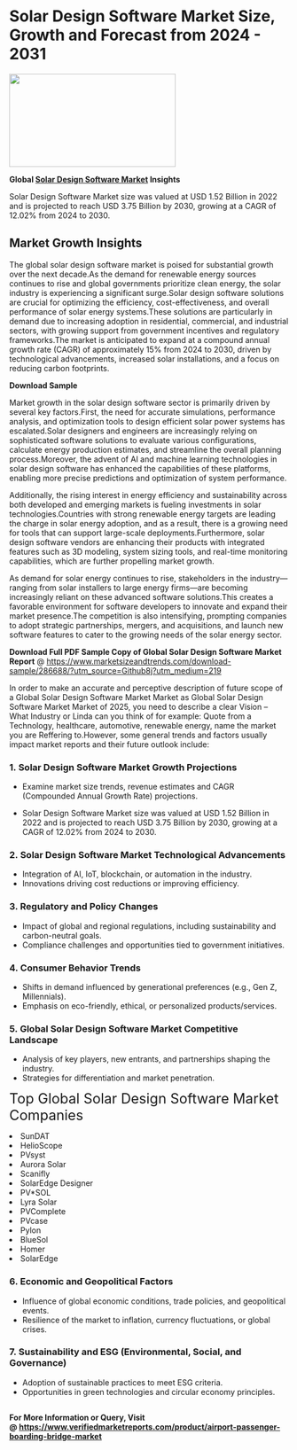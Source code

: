 <H1>Solar Design Software Market Size, Growth and Forecast from 2024 - 2031</H1><img class="aligncenter size-medium wp-image-584254" src="https://thirdeyenews.in/wp-content/uploads/2024/09/Global-Market-Research-300x168.jpeg" alt="" width="300" height="168" /><p><strong>Global&nbsp;<a href="https://www.marketsizeandtrends.com/download-sample/286688/?utm_source=Github8j?utm_medium=219">Solar Design Software Market</a> Insights</strong></p><p>Solar Design Software Market size was valued at USD 1.52 Billion in 2022 and is projected to reach USD 3.75 Billion by 2030, growing at a CAGR of 12.02% from 2024 to 2030.</p><p><h2>Market Growth Insights</h2> <p>The global solar design software market is poised for substantial growth over the next decade.As the demand for renewable energy sources continues to rise and global governments prioritize clean energy, the solar industry is experiencing a significant surge.Solar design software solutions are crucial for optimizing the efficiency, cost-effectiveness, and overall performance of solar energy systems.These solutions are particularly in demand due to increasing adoption in residential, commercial, and industrial sectors, with growing support from government incentives and regulatory frameworks.The market is anticipated to expand at a compound annual growth rate (CAGR) of approximately 15% from 2024 to 2030, driven by technological advancements, increased solar installations, and a focus on reducing carbon footprints.</p> <p><strong>Download Sample</strong></p> <p>Market growth in the solar design software sector is primarily driven by several key factors.First, the need for accurate simulations, performance analysis, and optimization tools to design efficient solar power systems has escalated.Solar designers and engineers are increasingly relying on sophisticated software solutions to evaluate various configurations, calculate energy production estimates, and streamline the overall planning process.Moreover, the advent of AI and machine learning technologies in solar design software has enhanced the capabilities of these platforms, enabling more precise predictions and optimization of system performance.</p> <p>Additionally, the rising interest in energy efficiency and sustainability across both developed and emerging markets is fueling investments in solar technologies.Countries with strong renewable energy targets are leading the charge in solar energy adoption, and as a result, there is a growing need for tools that can support large-scale deployments.Furthermore, solar design software vendors are enhancing their products with integrated features such as 3D modeling, system sizing tools, and real-time monitoring capabilities, which are further propelling market growth.</p> <p>As demand for solar energy continues to rise, stakeholders in the industry—ranging from solar installers to large energy firms—are becoming increasingly reliant on these advanced software solutions.This creates a favorable environment for software developers to innovate and expand their market presence.The competition is also intensifying, prompting companies to adopt strategic partnerships, mergers, and acquisitions, and launch new software features to cater to the growing needs of the solar energy sector.</p> <p><span class=""><strong>Download Full PDF Sample Copy of Global Solar Design Software Market Report</strong> @ <a href="https://www.marketsizeandtrends.com/download-sample/286688/?utm_source=Github8j?utm_medium=219" target="_blank">https://www.marketsizeandtrends.com/download-sample/286688/?utm_source=Github8j?utm_medium=219</a></span></p><p>In order to make an accurate and perceptive description of future scope of a Global&nbsp;Solar Design Software Market Market as Global&nbsp;Solar Design Software Market Market of 2025, you need to describe a clear Vision &ndash; What Industry or Linda can you think of for example: Quote from a Technology, healthcare, automotive, renewable energy, name the market you are Reffering to.However, some general trends and factors usually impact market reports and their future outlook include:</p><h3>1.&nbsp;<strong>Solar Design Software Market Growth Projections</strong></h3><ul><li>Examine market size trends, revenue estimates and CAGR (Compounded Annual Growth Rate) projections.</li><li><p>Solar Design Software Market size was valued at USD 1.52 Billion in 2022 and is projected to reach USD 3.75 Billion by 2030, growing at a CAGR of 12.02% from 2024 to 2030.</p></li></ul><h3>2.&nbsp;<strong>Solar Design Software Market Technological Advancements</strong></h3><ul><li>Integration of AI, IoT, blockchain, or automation in the industry.</li><li>Innovations driving cost reductions or improving efficiency.</li></ul><h3>3.&nbsp;<strong>Regulatory and Policy Changes</strong></h3><ul><li>Impact of global and regional regulations, including sustainability and carbon-neutral goals.</li><li>Compliance challenges and opportunities tied to government initiatives.</li></ul><h3>4.&nbsp;<strong>Consumer Behavior Trends</strong></h3><ul><li>Shifts in demand influenced by generational preferences (e.g., Gen Z, Millennials).</li><li>Emphasis on eco-friendly, ethical, or personalized products/services.</li></ul><h3>5.&nbsp;<strong>Global Solar Design Software Market Competitive Landscape</strong></h3><ul><li>Analysis of key players, new entrants, and partnerships shaping the industry.</li><li>Strategies for differentiation and market penetration.</li></ul><p data-pm-slice="1 1 []"><span style="color: inherit; font-family: inherit; font-size: 25px;">Top Global Solar Design Software Market Companies</span></p><div class="" data-test-id=""><p><li>SunDAT</li><li> HelioScope</li><li> PVsyst</li><li> Aurora Solar</li><li> Scanifly</li><li> SolarEdge Designer</li><li> PV*SOL</li><li> Lyra Solar</li><li> PVComplete</li><li> PVcase</li><li> Pylon</li><li> BlueSol</li><li> Homer</li><li> SolarEdge</li></p></div><h3>6.&nbsp;<strong>Economic and Geopolitical Factors</strong></h3><ul><li>Influence of global economic conditions, trade policies, and geopolitical events.</li><li>Resilience of the market to inflation, currency fluctuations, or global crises.</li></ul><h3>7.&nbsp;<strong>Sustainability and ESG (Environmental, Social, and Governance)</strong></h3><ul><li>Adoption of sustainable practices to meet ESG criteria.</li><li>Opportunities in green technologies and circular economy principles.</li></ul><h2><strong style="font-size: 14px;">For More Information or Query, Visit @&nbsp;</strong><a style="background-color: #ffffff; font-size: 14px;" href="https://www.marketsizeandtrends.com/report/solar-design-software-market/" target="_blank">https://www.verifiedmarketreports.com/product/airport-passenger-boarding-bridge-market</a></h2>